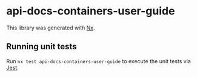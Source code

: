 # api-docs-containers-user-guide

This library was generated with [Nx](https://nx.dev).

## Running unit tests

Run `nx test api-docs-containers-user-guide` to execute the unit tests via [Jest](https://jestjs.io).
